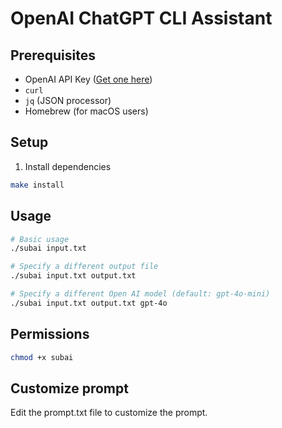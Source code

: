 # OpenAI ChatGPT CLI Assistant

## Prerequisites

- OpenAI API Key ([Get one here](https://platform.openai.com/account/api-keys))
- `curl`
- `jq` (JSON processor)
- Homebrew (for macOS users)

## Setup

1. Install dependencies

```bash
make install
```

## Usage

```bash
# Basic usage
./subai input.txt

# Specify a different output file
./subai input.txt output.txt

# Specify a different Open AI model (default: gpt-4o-mini)
./subai input.txt output.txt gpt-4o
```

## Permissions

```bash
chmod +x subai
```
## Customize prompt

Edit the prompt.txt file to customize the prompt.
